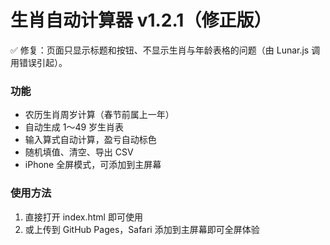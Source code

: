 # 生肖自动计算器 v1.2.1（修正版）

✅ 修复：页面只显示标题和按钮、不显示生肖与年龄表格的问题（由 Lunar.js 调用错误引起）。

### 功能
- 农历生肖周岁计算（春节前属上一年）
- 自动生成 1～49 岁生肖表
- 输入算式自动计算，盈亏自动标色
- 随机填值、清空、导出 CSV
- iPhone 全屏模式，可添加到主屏幕

### 使用方法
1. 直接打开 index.html 即可使用  
2. 或上传到 GitHub Pages，Safari 添加到主屏幕即可全屏体验
